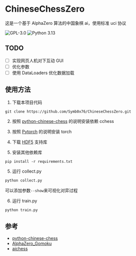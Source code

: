 # ChineseChessZero

这是一个基于 AlphaZero 算法的中国象棋 ai，使用标准 uci 协议

![GPL-3.0](https://img.shields.io/github/license/Symb0x76/ChineseChessZero?style=plastic)
![Python 3.13](https://img.shields.io/badge/Python-3.13-blue?style=plastic)

## TODO

-   [ ] 实现网页人机对下互动 GUI
-   [ ] 优化参数
-   [ ] 使用 DataLoaders 优化数据加载

## 使用方法

1.  下载本项目代码

```git
git clone https://github.com/Symb0x76/ChineseChessZero.git
```

2.  按照 [python-chinese-chess](https://github.com/windshadow233/python-chinese-chess) 的说明安装依赖 cchess

3.  按照 [Pytorch](https://pytorch.org) 的说明安装 torch

4.  下载 [HDF5](https://www.hdfgroup.org/download-hdf5) 支持库

5.  安装其他依赖库

```pip
pip install -r requirements.txt
```

5.  运行 collect.py

```python
python collect.py
```

可以添加参数`--show`来可视化对弈过程

6.  运行 train.py

```python
python train.py
```

## 参考

-   [python-chinese-chess](https://github.com/windshadow233/python-chinese-chess)
-   [AlphaZero_Gomoku](https://github.com/junxiaosong/AlphaZero_Gomoku)
-   [aichess](https://github.com/tensorfly-gpu/aichess)
